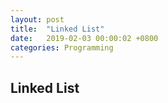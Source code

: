 ```yaml
---
layout: post
title:  "Linked List"
date:   2019-02-03 00:00:02 +0800
categories: Programming
---
```


## Linked List

